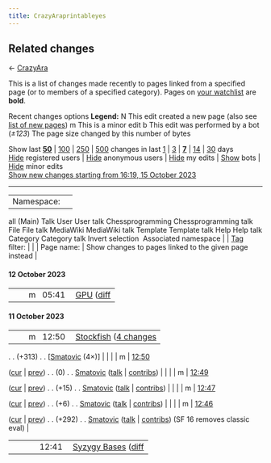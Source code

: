 ```yaml
---
title: CrazyAraprintableyes
---
```

## Related changes

← [CrazyAra](CrazyAra "CrazyAra")


This is a list of changes made recently to pages linked from a specified page (or to members of a specified category).
Pages on [your watchlist](Special:Watchlist "Special:Watchlist") are **bold**.

Recent changes options
**Legend:**
N
This edit created a new page (also see [list of new pages](Special:NewPages "Special:NewPages"))
m
This is a minor edit
b
This edit was performed by a bot
(*±123*)
The page size changed by this number of bytes

Show last [**50**](index.php?title=Special:RecentChangesLinked&limit=50&target=CrazyAra "Special:RecentChangesLinked") | [100](index.php?title=Special:RecentChangesLinked&limit=100&target=CrazyAra "Special:RecentChangesLinked") | [250](index.php?title=Special:RecentChangesLinked&limit=250&target=CrazyAra "Special:RecentChangesLinked") | [500](index.php?title=Special:RecentChangesLinked&limit=500&target=CrazyAra "Special:RecentChangesLinked") changes in last [1](index.php?title=Special:RecentChangesLinked&days=1&from=&target=CrazyAra "Special:RecentChangesLinked") | [3](index.php?title=Special:RecentChangesLinked&days=3&from=&target=CrazyAra "Special:RecentChangesLinked") | [**7**](index.php?title=Special:RecentChangesLinked&days=7&from=&target=CrazyAra "Special:RecentChangesLinked") | [14](index.php?title=Special:RecentChangesLinked&days=14&from=&target=CrazyAra "Special:RecentChangesLinked") | [30](index.php?title=Special:RecentChangesLinked&days=30&from=&target=CrazyAra "Special:RecentChangesLinked") days\
[Hide](index.php?title=Special:RecentChangesLinked&hideliu=1&target=CrazyAra "Special:RecentChangesLinked") registered users | [Hide](index.php?title=Special:RecentChangesLinked&hideanons=1&target=CrazyAra "Special:RecentChangesLinked") anonymous users | [Hide](index.php?title=Special:RecentChangesLinked&hidemyself=1&target=CrazyAra "Special:RecentChangesLinked") my edits | [Show](index.php?title=Special:RecentChangesLinked&hidebots=0&target=CrazyAra "Special:RecentChangesLinked") bots | [Hide](index.php?title=Special:RecentChangesLinked&hideminor=1&target=CrazyAra "Special:RecentChangesLinked") minor edits\
[Show new changes starting from 16:19, 15 October 2023](index.php?title=Special:RecentChangesLinked&from=20231015141928&target=CrazyAra "Special:RecentChangesLinked")

______________________________________________________________________

|  |  |
| --- | --- |
| Namespace: |
all
(Main)
Talk
User
User talk
Chessprogramming
Chessprogramming talk
File
File talk
MediaWiki
MediaWiki talk
Template
Template talk
Help
Help talk
Category
Category talk
Invert selection  Associated namespace |
| [Tag](Special:Tags "Special:Tags") filter: |  |
| Page name: |  Show changes to pages linked to the given page instead  |

#### 12 October 2023

|  |  |  |  |
| --- | --- | --- | --- |
|  |  | m   05:41  | [GPU](GPU "GPU")‎ ([diff](index.php?title=GPU&curid=4980&diff=26818&oldid=26787) | [hist](index.php?title=GPU&curid=4980&action=history "GPU")) . . (0)‎ . . [Smatovic](User:Smatovic "User:Smatovic") ([talk](User_talk:Smatovic "User talk:Smatovic") | [contribs](Special:Contributions/Smatovic "Special:Contributions/Smatovic")) ([→](GPU#Navi_3x_RDNA3 "GPU")‎Navi 3x RDNA3) |

#### 11 October 2023

|  |  |  |  |
| --- | --- | --- | --- |
|  |  | m   12:50  | [Stockfish](Stockfish "Stockfish")‎‎ ([4 changes](index.php?title=Stockfish&curid=3602&diff=26808&oldid=26762 "Stockfish") | [history](index.php?title=Stockfish&curid=3602&action=history "Stockfish"))
. .
(+313)‎ . .
\[[Smatovic](User:Smatovic "User:Smatovic")‎ (4×)\] |
|  |  | m | [12:50](index.php?title=Stockfish&curid=3602&oldid=26808 "Stockfish")

([cur](index.php?title=Stockfish&curid=3602&diff=0&oldid=26808) | [prev](index.php?title=Stockfish&curid=3602&diff=26808&oldid=26807 "Stockfish")) . . (0)‎ . . [Smatovic](User:Smatovic "User:Smatovic") ([talk](User_talk:Smatovic "User talk:Smatovic") | [contribs](Special:Contributions/Smatovic "Special:Contributions/Smatovic")) |
|  |  | m | [12:49](index.php?title=Stockfish&curid=3602&oldid=26807 "Stockfish")

([cur](index.php?title=Stockfish&curid=3602&diff=0&oldid=26807) | [prev](index.php?title=Stockfish&curid=3602&diff=26807&oldid=26806 "Stockfish")) . . (+15)‎ . . [Smatovic](User:Smatovic "User:Smatovic") ([talk](User_talk:Smatovic "User talk:Smatovic") | [contribs](Special:Contributions/Smatovic "Special:Contributions/Smatovic")) |
|  |  | m | [12:47](index.php?title=Stockfish&curid=3602&oldid=26806 "Stockfish")

([cur](index.php?title=Stockfish&curid=3602&diff=0&oldid=26806) | [prev](index.php?title=Stockfish&curid=3602&diff=26806&oldid=26805 "Stockfish")) . . (+6)‎ . . [Smatovic](User:Smatovic "User:Smatovic") ([talk](User_talk:Smatovic "User talk:Smatovic") | [contribs](Special:Contributions/Smatovic "Special:Contributions/Smatovic")) |
|  |  | m | [12:46](index.php?title=Stockfish&curid=3602&oldid=26805 "Stockfish")

([cur](index.php?title=Stockfish&curid=3602&diff=0&oldid=26805) | [prev](index.php?title=Stockfish&curid=3602&diff=26805&oldid=26762 "Stockfish")) . . (+292)‎ . . [Smatovic](User:Smatovic "User:Smatovic") ([talk](User_talk:Smatovic "User talk:Smatovic") | [contribs](Special:Contributions/Smatovic "Special:Contributions/Smatovic")) (SF 16 removes classic eval) |

|  |  |  |  |
| --- | --- | --- | --- |
|  |  |      12:41  | [Syzygy Bases](Syzygy_Bases "Syzygy Bases")‎ ([diff](index.php?title=Syzygy_Bases&curid=1325&diff=26804&oldid=26514) | [hist](index.php?title=Syzygy_Bases&curid=1325&action=history "Syzygy Bases")) . . (+272)‎ . . [Phhnguyen](User:Phhnguyen "User:Phhnguyen") ([talk](User_talk:Phhnguyen "User talk:Phhnguyen") | [contribs](Special:Contributions/Phhnguyen "Special:Contributions/Phhnguyen")) ([→](Syzygy_Bases#2020_... "Syzygy Bases")‎2020 ...) |

